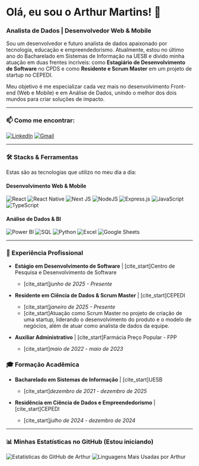 # Olá, eu sou o Arthur Martins! 👋

### Analista de Dados | Desenvolvedor Web & Mobile 

Sou um desenvolvedor e futuro analista de dados apaixonado por tecnologia, educação e empreendedorismo. Atualmente, estou no último ano do Bacharelado em Sistemas de Informação na UESB e divido minha atuação em duas frentes incríveis: como **Estagiário de Desenvolvimento de Software** no CPDS e como **Residente e Scrum Master** em um projeto de startup no CEPEDI.

Meu objetivo é me especializar cada vez mais no desenvolvimento Front-end (Web e Mobile) e em Análise de Dados, unindo o melhor dos dois mundos para criar soluções de impacto.

---

### 📫 Como me encontrar:

[![LinkedIn](https://img.shields.io/badge/LinkedIn-0077B5?style=for-the-badge&logo=linkedin&logoColor=white)](https://www.linkedin.com/in/arthur-martins-510b36235)
[![Gmail](https://img.shields.io/badge/Gmail-D14836?style=for-the-badge&logo=gmail&logoColor=white)](mailto:arthurlagomarttins@gmail.com)

---

### 🛠️ Stacks & Ferramentas

Estas são as tecnologias que utilizo no meu dia a dia:

#### **Desenvolvimento Web & Mobile**
![React](https://img.shields.io/badge/react-%2320232A.svg?style=for-the-badge&logo=react&logoColor=%2361DAFB)
![React Native](https://img.shields.io/badge/react_native-%2320232A.svg?style=for-the-badge&logo=react&logoColor=%2361DAFB)
![Next JS](https://img.shields.io/badge/Next-black?style=for-the-badge&logo=next.js&logoColor=white)
![NodeJS](https://img.shields.io/badge/node.js-6DA55F?style=for-the-badge&logo=node.js&logoColor=white)
![Express.js](https://img.shields.io/badge/express.js-%23404d59.svg?style=for-the-badge&logo=express&logoColor=%2361DAFB)
![JavaScript](https://img.shields.io/badge/javascript-%23323330.svg?style=for-the-badge&logo=javascript&logoColor=%23F7DF1E)
![TypeScript](https://img.shields.io/badge/typescript-%23007ACC.svg?style=for-the-badge&logo=typescript&logoColor=white)

#### **Análise de Dados & BI**
![Power BI](https://img.shields.io/badge/Power%20BI-F2C811?style=for-the-badge&logo=powerbi&logoColor=black)
![SQL](https://img.shields.io/badge/SQL-025E8C?style=for-the-badge&logo=microsoft-sql-server&logoColor=white)
![Python](https://img.shields.io/badge/python-3670A0?style=for-the-badge&logo=python&logoColor=ffdd54)
![Excel](https://img.shields.io/badge/Microsoft_Excel-217346?style=for-the-badge&logo=microsoft-excel&logoColor=white)
![Google Sheets](https://img.shields.io/badge/Google%20Sheets-34A853?style=for-the-badge&logo=google-sheets&logoColor=white)

---

### 💼 Experiência Profissional

-   **Estágio em Desenvolvimento de Software** | [cite_start]Centro de Pesquisa e Desenvolvimento de Software 
    -   [cite_start]*junho de 2025 - Presente* 

-   **Residente em Ciência de Dados & Scrum Master** | [cite_start]CEPEDI 
    -   [cite_start]*janeiro de 2025 - Presente* 
    -   [cite_start]Atuação como Scrum Master no projeto de criação de uma startup, liderando o desenvolvimento do produto e o modelo de negócios, além de atuar como analista de dados da equipe. 

-   **Auxiliar Administrativo** | [cite_start]Farmácia Preço Popular - FPP 
    -   [cite_start]*maio de 2022 - maio de 2023* 

### 🎓 Formação Acadêmica

-   **Bacharelado em Sistemas de Informação** | [cite_start]UESB 
    -   [cite_start]*dezembro de 2021 - dezembro de 2025* 

-   **Residência em Ciência de Dados e Empreendedorismo** | [cite_start]CEPEDI 
    -   [cite_start]*julho de 2024 - dezembro de 2024* 


---

### 📊 Minhas Estatísticas no GitHub (Estou iniciando)

![Estatísticas do GitHub de Arthur](https://github-readme-stats.vercel.app/api?username=arthurmarttins&show_icons=true&theme=dracula&include_all_commits=true&count_private=true)
![Linguagens Mais Usadas por Arthur](https://github-readme-stats.vercel.app/api/top-langs/?username=arthurmarttins&layout=compact&langs_count=7&theme=dracula)
